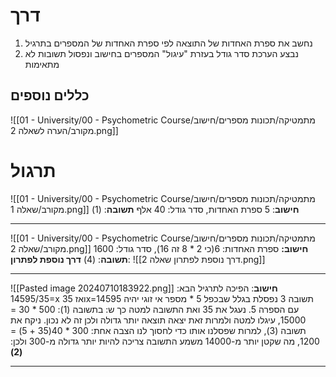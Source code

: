 # דרך
1. נחשב את ספרת האחדות של התוצאה לפי ספרת האחדות של המספרים בתרגיל
2. נבצע הערכת סדר גודל בעזרת "עיגול" המספרים בחישוב ונפסול תשובות לא מתאימות
## כללים נוספים
![[01 - University/00 - Psychometric Course/מתמטיקה/תכונות מספרים/חישוב מקורב/הערה לשאלה 2.png]]

# תרגול
![[01 - University/00 - Psychometric Course/מתמטיקה/תכונות מספרים/חישוב מקורב/שאלה 1.png]]
**חישוב**: 5 ספרת האחדות, סדר גודל: 40 אלף
**תשובה**: (1)
***
![[01 - University/00 - Psychometric Course/מתמטיקה/תכונות מספרים/חישוב מקורב/שאלה 2.png]]
**חישוב:** ספרת האחדות: 6(כי 2 * 8 זה 16), סדר גודל: 1600
**תשובה**: (4)
**דרך נוספת לפתרון**:
![[דרך נוספת לפתרון שאלה 2.png]]
***
![[Pasted image 20240710183922.png]]
**חישוב**: הפיכה לתרגיל הבא: 14595/35=x ואז 35x=14595
תשובה 3 נפסלת בגלל שבכפל 5 * מספר אי זוגי יהיה עם הספרה 5.
נעגל את 35 ואת התשובה למטה כך ש:
בתשובה (1): 500 * 30 = 15000, עיגלו למטה ולמרות זאת יצאה תוצאה יותר גדולה ולכן זה לא נכון.
ניקח את תשובה (3), למרות שפסלנו אותו כדי לחסוך לנו הצבה אחת:
300  * 40(35 + 5) = 1200, מה שקטן יותר מ-14000
משמע התשובה צריכה להיות יותר גדולה מ-300 ולכן: **(2)**
***
